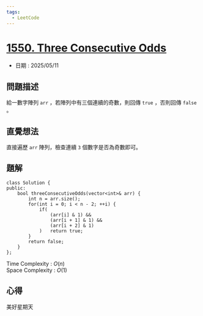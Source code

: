 ```yaml
---
tags:
  - LeetCode
---
```


# [1550. Three Consecutive Odds](https://leetcode.com/problems/three-consecutive-odds/description/)  

+ 日期 : 2025/05/11  

## 問題描述  

給一數字陣列 `arr` ，若陣列中有三個連續的奇數，則回傳 `true` ，否則回傳 `false` 。  

## 直覺想法  

直接遍歷 `arr` 陣列，檢查連續 `3` 個數字是否為奇數即可。  

## 題解  

```cpp=
class Solution {
public:
    bool threeConsecutiveOdds(vector<int>& arr) {
        int n = arr.size();
        for(int i = 0; i < n - 2; ++i) {
            if(
                (arr[i] & 1) && 
                (arr[i + 1] & 1) &&
                (arr[i + 2] & 1)
            )   return true;
        }
        return false;
    }
};
```

Time Complexity : $O(n)$  
Space Complexity : $O(1)$  

## 心得  

美好星期天

